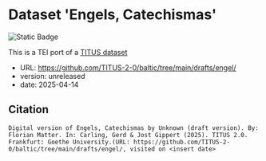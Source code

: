 # Dataset 'Engels, Catechismas'

![Static Badge](https://img.shields.io/badge/TEI_validation-passing-green)

This is a TEI port of a [TITUS dataset](http://titus.uni-frankfurt.de/texte/etcs/balt/lit/engels/engel.htm)

* URL: https://github.com/TITUS-2-0/baltic/tree/main/drafts/engel/
* version: unreleased
* date: 2025-04-14

## Citation
```
Digital version of Engels, Catechismas by Unknown (draft version). By: Florian Matter. In: Carling, Gerd & Jost Gippert (2025). TITUS 2.0. Frankfurt: Goethe University.(URL: https://github.com/TITUS-2-0/baltic/tree/main/drafts/engel/, visited on <insert date>
```
